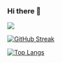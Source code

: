 ### Hi there 👋
![](https://komarev.com/ghpvc/?username=ambalikajaiswal)

[![GitHub Streak](https://github-readme-streak-stats.herokuapp.com?user=ambalikajaiswal&theme=midnight-purple)](https://git.io/streak-stats)


[![Top Langs](https://github-readme-stats.vercel.app/api/top-langs/?username=ambalikajaiswal)](https://github.com/anuraghazra/github-readme-stats)



<!--
**ambalikajaiswal/ambalikajaiswal** is a ✨ _special_ ✨ repository because its `README.md` (this file) appears on your GitHub profile.

Here are some ideas to get you started:

- 🔭 I’m currently working on ...
- 🌱 I’m currently learning ...
- 👯 I’m looking to collaborate on ...
- 🤔 I’m looking for help with ...
- 💬 Ask me about ...
- 📫 How to reach me: ...
- 😄 Pronouns: ...
- ⚡ Fun fact: ...
-->
